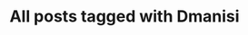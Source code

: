 ---
layout: tag
title: "All posts tagged with Dmanisi"
permalink: /weblog/tags/dmanisi/
taxonomy: Dmanisi
---